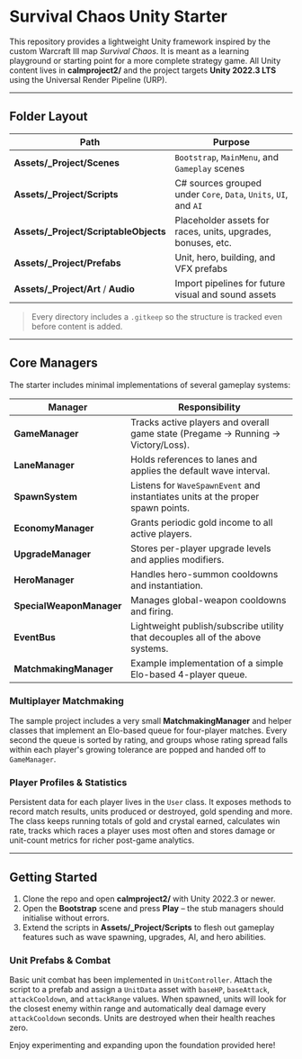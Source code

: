 # Survival Chaos Unity Starter

This repository provides a lightweight Unity framework inspired by the custom Warcraft III map *Survival Chaos*.  It is meant as a learning playground or starting point for a more complete strategy game.  All Unity content lives in **calmproject2/** and the project targets **Unity&nbsp;2022.3 LTS** using the Universal Render Pipeline (URP).

---

## Folder Layout

| Path | Purpose |
|------|---------|
| **Assets/_Project/Scenes** | `Bootstrap`, `MainMenu`, and `Gameplay` scenes |
| **Assets/_Project/Scripts** | C# sources grouped under `Core`, `Data`, `Units`, `UI`, and `AI` |
| **Assets/_Project/ScriptableObjects** | Placeholder assets for races, units, upgrades, bonuses, etc. |
| **Assets/_Project/Prefabs** | Unit, hero, building, and VFX prefabs |
| **Assets/_Project/Art** / **Audio** | Import pipelines for future visual and sound assets |

> Every directory includes a `.gitkeep` so the structure is tracked even before content is added.

---

## Core Managers

The starter includes minimal implementations of several gameplay systems:

| Manager | Responsibility |
|---------|----------------|
| **GameManager** | Tracks active players and overall game state (Pregame → Running → Victory/Loss). |
| **LaneManager** | Holds references to lanes and applies the default wave interval. |
| **SpawnSystem** | Listens for `WaveSpawnEvent` and instantiates units at the proper spawn points. |
| **EconomyManager** | Grants periodic gold income to all active players. |
| **UpgradeManager** | Stores per-player upgrade levels and applies modifiers. |
| **HeroManager** | Handles hero-summon cooldowns and instantiation. |
| **SpecialWeaponManager** | Manages global-weapon cooldowns and firing. |
| **EventBus** | Lightweight publish/subscribe utility that decouples all of the above systems. |
| **MatchmakingManager** | Example implementation of a simple Elo-based 4-player queue. |

### Multiplayer Matchmaking

The sample project includes a very small **MatchmakingManager** and helper
classes that implement an Elo-based queue for four-player matches. Every second
the queue is sorted by rating, and groups whose rating spread falls within each
player's growing tolerance are popped and handed off to `GameManager`.


### Player Profiles & Statistics

Persistent data for each player lives in the `User` class. It exposes methods
to record match results, units produced or destroyed, gold spending and more.
The class keeps running totals of gold and crystal earned, calculates win rate,
tracks which races a player uses most often and stores damage or unit-count
metrics for richer post-game analytics.


---

## Getting Started

1. Clone the repo and open **calmproject2/** with Unity 2022.3 or newer.  
2. Open the **Bootstrap** scene and press **Play** – the stub managers should initialise without errors.  
3. Extend the scripts in **Assets/_Project/Scripts** to flesh out gameplay features such as wave spawning, upgrades, AI, and hero abilities.

### Unit Prefabs & Combat

Basic unit combat has been implemented in `UnitController`. Attach the script to a prefab and assign a `UnitData` asset with `baseHP`, `baseAttack`, `attackCooldown`, and `attackRange` values. When spawned, units will look for the closest enemy within range and automatically deal damage every `attackCooldown` seconds. Units are destroyed when their health reaches zero.

Enjoy experimenting and expanding upon the foundation provided here!

